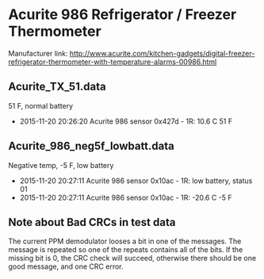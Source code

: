Acurite 986 Refrigerator / Freezer Thermometer
==============================================

Manufacturer link: 
http://www.acurite.com/kitchen-gadgets/digital-freezer-refrigerator-thermometer-with-temperature-alarms-00986.html


Acurite_TX_51.data
------------------
51 F, normal battery
* 2015-11-20 20:26:20 Acurite 986 sensor 0x427d - 1R: 10.6 C 51 F


Acurite_986_neg5f_lowbatt.data
------------------------------
Negative temp, -5 F, low battery
* 2015-11-20 20:27:11 Acurite 986 sensor 0x10ac - 1R: low battery, status 01
* 2015-11-20 20:27:11 Acurite 986 sensor 0x10ac - 1R: -20.6 C -5 F


Note about Bad CRCs in test data
--------------------------------
The current PPM demodulator looses a bit in one of the messages.  The
message is repeated so one of the repeats contains all of the bits.
If the missing bit is 0, the CRC check will succeed, otherwise there
should be one good message, and one CRC error.

